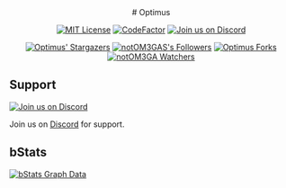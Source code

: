 <div align="center">
# Optimus

[![MIT License](https://img.shields.io/github/license/notOM3GA/Optimus?&logo=github)](License)
[![CodeFactor](https://www.codefactor.io/repository/github/notOM3GA/Optimus/badge)](https://www.codefactor.io/repository/github/notOM3GA/Optimus)
[![Join us on Discord](https://img.shields.io/discord/810539670936485899.svg?label=&logo=discord&logoColor=ffffff&color=7389D8&labelColor=6A7EC2)](https://discord.gg/qJ2k4Bbcd7)

[![Optimus' Stargazers](https://img.shields.io/github/stars/notOM3GA/Optimus?label=stars&logo=github)](https://github.com/notOM3GA/Optimus/stargazers)
[![notOM3GAS's Followers](https://img.shields.io/github/followers/notOM3GA?label=followers&logo=github)](https://github.com/notOM3GA?tab=followers)
[![Optimus Forks](https://img.shields.io/github/forks/notOM3GA/Optimus?label=forks&logo=github)](https://github.com/notOM3GA/Optimus/network/members)
[![notOM3GA Watchers](https://img.shields.io/github/watchers/notOM3GA/Optimus?label=watchers&logo=github)](https://github.com/notOM3GA/Optimus/watchers)
</div>

## Support
[![Join us on Discord](https://img.shields.io/discord/810539670936485899.svg?label=&logo=discord&logoColor=ffffff&color=7389D8&labelColor=6A7EC2)](https://discord.gg/qJ2k4Bbcd7)

Join us on [Discord](https://discord.gg/qJ2k4Bbcd7) for support.

## bStats
[![bStats Graph Data](https://bstats.org/signatures/bukkit/Optimus.svg)](https://bstats.org/plugin/bukkit/Optimus/10972)

